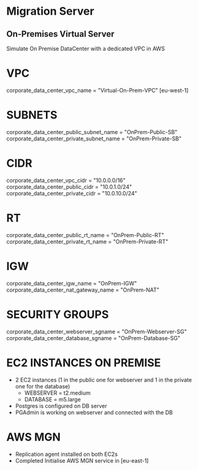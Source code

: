 # Migration Server

## On-Premises Virtual Server
Simulate On Premise DataCenter with a dedicated VPC in AWS
# VPC
corporate_data_center_vpc_name              = "Virtual-On-Prem-VPC" [eu-west-1]
# SUBNETS
corporate_data_center_public_subnet_name    = "OnPrem-Public-SB"
corporate_data_center_private_subnet_name   = "OnPrem-Private-SB"
# CIDR
corporate_data_center_vpc_cidr              = "10.0.0.0/16"
corporate_data_center_public_cidr           = "10.0.1.0/24"
corporate_data_center_private_cidr          = "10.0.10.0/24"
# RT
corporate_data_center_public_rt_name        = "OnPrem-Public-RT"
corporate_data_center_private_rt_name       = "OnPrem-Private-RT"
# IGW
corporate_data_center_igw_name              = "OnPrem-IGW"
corporate_data_center_nat_gateway_name      = "OnPrem-NAT"
# SECURITY GROUPS
corporate_data_center_webserver_sgname      = "OnPrem-Webserver-SG"
corporate_data_center_database_sgname       = "OnPrem-Database-SG"


# EC2 INSTANCES ON PREMISE 
- 2 EC2 instances (1 in the public one for webserver and 1 in the private one for the database)
    - WEBSERVER = t2.medium
    - DATABASE  = m5.large
- Postgres is configured on DB server
- PGAdmin is working on webserver and connected with the DB
# AWS MGN
- Replication agent installed on both EC2s
- Completed Initialise AWS MGN service in [eu-east-1]